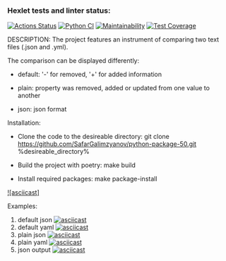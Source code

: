 ### Hexlet tests and linter status:
[![Actions Status](https://github.com/SafarGalimzyanov/python-project-50/workflows/hexlet-check/badge.svg)](https://github.com/SafarGalimzyanov/python-project-50/actions)
[![Python CI](https://github.com/SafarGalimzyanov/python-project-50/actions/workflows/pyci.yml/badge.svg)](https://github.com/SafarGalimzyanov/python-project-50/actions/workflows/pyci.yml)
[![Maintainability](https://api.codeclimate.com/v1/badges/829ddc676d77254bc2e9/maintainability)](https://codeclimate.com/github/SafarGalimzyanov/python-project-50/maintainability)
[![Test Coverage](https://api.codeclimate.com/v1/badges/829ddc676d77254bc2e9/test_coverage)](https://codeclimate.com/github/SafarGalimzyanov/python-project-50/test_coverage)

DESCRIPTION:
The project features an instrument of comparing two text files (.json and .yml).

The comparison can be displayed differently:

 - default: '-' for removed, '+' for added information

 - plain: property was removed, added or updated from one value to another

 - json: json format


Installation:

 - Clone the code to the desireable directory:
 git clone https://github.com/SafarGalimzyanov/python-package-50.git %desireable_directory%

 - Build the project with poetry:
 make build

 - Install required packages:
 make package-install

 [![asciicast]]()


Examples:
1) default json
[![asciicast](https://asciinema.org/a/646787.svg)](https://asciinema.org/a/646787)
2) default yaml
[![asciicast](https://asciinema.org/a/646788.svg)](https://asciinema.org/a/646788)
3) plain json
[![asciicast](https://asciinema.org/a/646790.svg)](https://asciinema.org/a/646790)
4) plain yaml
[![asciicast](https://asciinema.org/a/646792.svg)](https://asciinema.org/a/646792)
5) json output
[![asciicast](https://asciinema.org/a/646793.svg)](https://asciinema.org/a/646793)
